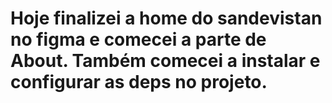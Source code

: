 # Hoje finalizei a home do sandevistan no figma e comecei a parte de About. Também comecei a instalar e configurar as deps no projeto.
